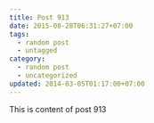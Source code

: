 ```yaml
---
title: Post 913
date: 2015-08-28T06:31:27+07:00
tags:
  - random post
  - untagged
category:
  - random post
  - uncategorized
updated: 2014-03-05T01:17:00+07:00
---
```

This is content of post 913